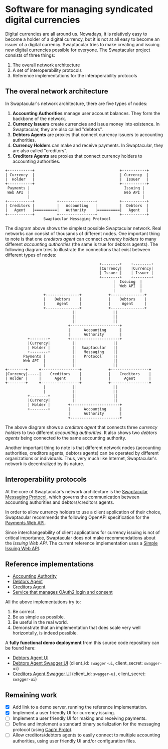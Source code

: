 Software for managing syndicated digital currencies
===================================================

Digital currencies are all around us. Nowadays, it is relatively easy
to become a holder of a digital currency, but it is not at all easy to
become an issuer of a digital currency. Swaptacular tries to make
creating and issuing new digital currencies possible for everyone. The
Swaptacular project consists of three things:

1. The overall network architecture
2. A set of interoperability protocols
3. Reference implementations for the interoperability protocols


The overal network architecture
-------------------------------

In Swaptacular's network architecture, there are five types of nodes:

1. **Accounting Authorities** manage user account balances. They form
   the backbone of the network.
2. **Currency Issuers** create currencies and issue money into
   existence. In Swaptacular, they are also called "debtors".
3. **Debtors Agents** are proxies that connect currency issuers to
   accounting authorities.
4. **Currency Holders** can make and receive payments. In Swaptacular,
   they are also called "creditors".
5. **Creditors Agents** are proxies that connect currency holders to
   accounting authorities.

```
+-----------+                                      +-----------+
| Currency  |                                      | Currency  |
|  Holder   |                                      |  Issuer   |
+-----------+                                      +-----------+
 Payments |                                          Issuing |
 Web API  |                                          Web API |
          |                                                  |
+-----------+          +----------------+          +-----------+
| Creditors |          |   Accounting   |          |  Debtors  |
|   Agent   |==========|   Authority    |==========|   Agent   |
+-----------+          +----------------+          +-----------+
                 Swaptacular Messaging Protocol
```

The diagram above shows the simplest possible Swaptacular
network. Real networks can consist of thousands of different
nodes. One important thing to note is that one *creditors agent* can
connect *currency holders* to many different *accounting authorities*
(the same is true for debtors agents). The following diagram tries to
illustrate the connections that exist between different types of
nodes:

```
                                          +--------+    +--------+
                                          |Currency|    |Currency|
                                          | Issuer |    | Issuer |
                                          +--------+    +--------+
                                                |  Issuing  |
                                                |  Web API  |
                                                |           |
                 +---------------+            +---------------+
                 |    Debtors    |            |    Debtors    |
                 |     Agent     |            |     Agent     |
                 +---------------+            +---------------+
                              ||                ||
                              ||                ||
                              ||                ||
                            +----------------------+
                            |      Accounting      |
                            |      Authority       |
          +--------+        +----------------------+
          |Currency|          ||                ||
          | Holder |          ||  Swaptacular   ||
          +--------+          ||   Messaging    ||
        Payments |            ||   Protocol     ||
        Web API  |            ||                ||
                 |            ||                ||
+--------+     +-----------------+            +-----------------+
|Currency|-----|    Creditors    |            |    Creditors    |
| Holder |     |      Agent      |            |      Agent      |
+--------+     +-----------------+            +-----------------+
                 |            ||                ||
                 |            ||                ||
          +--------+          ||                ||
          |Currency|          ||                ||
          | Holder |        +----------------------+
          +--------+        |      Accounting      |
                            |      Authority       |
                            +----------------------+
```

The above diagram shows a *creditors agent* that connects three
*currency holders* to two different *accounting authorities*. It also
shows two *debtors agents* being connected to the same accounting
authority.

Another important thing to note is that different network nodes
(accounting authorities, creditors agents, debtors agents) can be
operated by different organizations or individuals. Thus, very much
like Internet, Swaptacular's network is decentralized by its nature.


Interoperability protocols
--------------------------

At the core of Swaptacular's network architecture is the [Swaptacular
Messaging
Protocol](https://github.com/epandurski/swpt_accounts/blob/master/protocol.rst),
which governs the communication between accounting authorities and
debtors/creditors agents.

In order to allow currency holders to use a client application of
their choice, Swaptacular recommends the following OpenAPI
specification for the [Payments Web
API](https://epandurski.github.io/swaptacular/swpt_creditors/redoc.html).

Since interchangeability of client applications for currency issuing
is not of critical importance, Swaptacular does not make
recommendations about the *Issuing Web API*. The current reference
implementation uses a [Simple Issuing Web
API](https://epandurski.github.io/swaptacular/swpt_debtors/redoc.html).


Reference implementations
-------------------------

* [Accounting Authority](https://github.com/epandurski/swpt_accounts)
* [Debtors Agent](https://github.com/epandurski/swpt_debtors)
* [Creditors Agent](https://github.com/epandurski/swpt_creditors)
* [Service that manages OAuth2 login and consent](https://github.com/epandurski/swpt_login)

All the above implementations try to:

1. Be correct.
2. Be as simple as possible.
3. Be useful in the real world.
4. Demonstrate that an implementation that does scale very well
   horizontally, is indeed possible.

A **fully functional demo deployment** from this source code
repository can be found here:
* [Debtors Agent UI](https://demo.swaptacular.org/debtors-webapp/)
* [Debtors Agent Swagger
  UI](https://demo.swaptacular.org/debtors-swagger-ui/) (client_id:
  `swagger-ui`, client_secret: `swagger-ui`)
* [Creditors Agent Swagger
  UI](https://demo.swaptacular.org/creditors-swagger-ui/) (client_id:
  `swagger-ui`, client_secret: `swagger-ui`)


Remaining work
--------------

- [x] Add link to a demo server, running the reference implementation.
- [x] Implement a user friendly UI for currency issuing.
- [ ] Implement a user friendly UI for making and receiving payments.
- [ ] Define and implement a standard binary serialization for the
  messaging protocol (using [Cap'n Proto](https://capnproto.org/)).
- [ ] Allow creditors/debtors agents to easily connect to multiple
  accounting authorities, using user friendly UI and/or configuration
  files.
